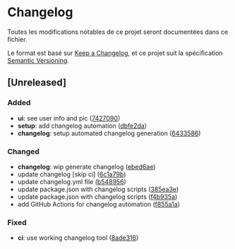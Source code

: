 # Changelog

Toutes les modifications notables de ce projet seront documentées dans ce fichier.

Le format est basé sur [Keep a Changelog](https://keepachangelog.com/en/1.0.0/),
et ce projet suit la spécification [Semantic Versioning](https://semver.org/spec/v2.0.0.html).

## [Unreleased]
### Added
- **ui**: see user info and pic ([7427090](https://github.com/didierboka/opicare/commit/7427090))
- **setup**: add changelog automation ([dbfe2da](https://github.com/didierboka/opicare/commit/dbfe2da))
- **changelog**: setup automated changelog generation ([6433586](https://github.com/didierboka/opicare/commit/6433586))

### Changed
- **changelog**: wip generate changelog ([ebed6ae](https://github.com/didierboka/opicare/commit/ebed6ae))
- update changelog [skip ci] ([6c1a79b](https://github.com/didierboka/opicare/commit/6c1a79b))
- update changelog.yml file ([b548956](https://github.com/didierboka/opicare/commit/b548956))
- update package.json with changelog scripts ([385ea3e](https://github.com/didierboka/opicare/commit/385ea3e))
- update package.json with changelog scripts ([f4b935a](https://github.com/didierboka/opicare/commit/f4b935a))
- add GitHub Actions for changelog automation ([f855a1a](https://github.com/didierboka/opicare/commit/f855a1a))

### Fixed
- **ci**: use working changelog tool ([8ade316](https://github.com/didierboka/opicare/commit/8ade316))

